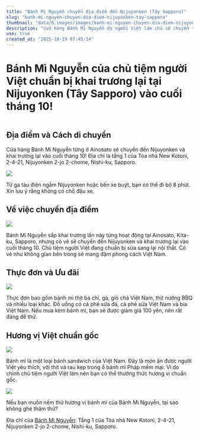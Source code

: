 ```yaml
---
title: "Bánh Mì Nguyễn chuyển địa điểm đến Nijuyonken (Tây Sapporo)"
slug: "banh-mi-nguyen-chuyen-dia-diem-nijuyonken-tay-sapporo"
thumbnail: "data/6.images/images/banh-mi-nguyen-chuyen-dia-diem-nijuyonken-tay-sapporo.webp"
description: "Cửa hàng Bánh Mì Nguyễn do người Việt làm chủ sẽ chuyển từ Ainosato đến Nijuyonken quận Tây Sapporo và khai trương lại vào cuối tháng 10 với hương vị chuẩn Việt."
use: true
created_at: "2025-10-19 07:45:14"
---
```


# Bánh Mì Nguyễn của chủ tiệm người Việt chuẩn bị khai trương lại tại Nijuyonken (Tây Sapporo) vào cuối tháng 10!

![]()

## Địa điểm và Cách di chuyển

Cửa hàng Bánh Mì Nguyễn từng ở Ainosato sẽ chuyển đến Nijuyonken và khai trương lại vào cuối tháng 10! Địa chỉ là tầng 1 của Tòa nhà New Kotoni, 2-4-21, Nijuyonken 2-jo 2-chome, Nishi-ku, Sapporo.

![](/images/image-1760682612635.webp)

Từ ga tàu điện ngầm Nijuyonken hoặc bến xe buýt, bạn có thể đi bộ 8 phút. Xin lưu ý rằng không có chỗ đậu xe.

## Về việc chuyển địa điểm

![](/images/image-1760682634786.webp)

Bánh Mì Nguyễn sắp khai trương lần này từng hoạt động tại Ainosato, Kita-ku, Sapporo, nhưng có vẻ sẽ chuyển đến Nijuyonken và khai trương lại vào cuối tháng 10. Chủ tiệm người Việt đang chuẩn bị sửa sang lại nội thất. Có vẻ như không gian bên trong sẽ mang đậm phong cách Việt Nam.

## Thực đơn và Ưu đãi

![](/images/image-1760682672194.webp)

Thực đơn bao gồm bánh mì thịt ba chỉ, gà, giò chả Việt Nam, thịt nướng BBQ và nhiều loại khác. Đồ uống có cà phê sữa đá, cà phê sữa Việt Nam và bia Việt Nam. Nếu mua kèm bánh mì, bạn sẽ được giảm giá 100 yên, nên rất đáng để thử.

## Hương vị Việt chuẩn gốc

![](/images/image-1760682693204.webp)

Bánh mì là một loại bánh sandwich của Việt Nam. Đây là món ăn được người Việt yêu thích, với thịt và rau kẹp trong ổ bánh mì Pháp mềm mại. Vì do chính chủ tiệm người Việt làm nên bạn có thể thưởng thức hương vị chuẩn gốc.

![](/images/image-1760682826802.webp)

Nếu bạn muốn nếm thử hương vị bánh mì của Bánh Mì Nguyễn, tại sao không ghé thăm thử?

Địa chỉ của [Bánh Mì Nguyễn](https://www.instagram.com/banhminguyensapporo/): Tầng 1 của Tòa nhà New Kotoni, 2-4-21, Nijuyonken 2-jo 2-chome, Nishi-ku, Sapporo.